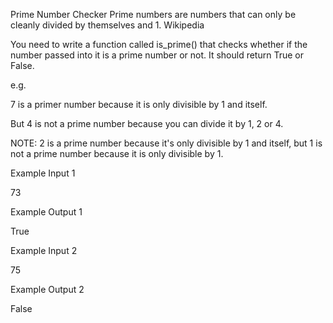 Prime Number Checker
Prime numbers are numbers that can only be cleanly divided by themselves and 1. Wikipedia  



You need to write a function called is_prime() that checks whether if the number passed into it is a prime number or not.  It should return True or False.

e.g.

7 is a primer number because it is only divisible by 1 and itself.

But 4 is not a prime number because you can divide it by 1, 2 or 4.

NOTE: 2 is a prime number because it's only divisible by 1 and itself, but 1 is not a prime number because it is only divisible by 1.



Example Input 1

73

Example Output 1

True



Example Input 2

75

Example Output 2

False